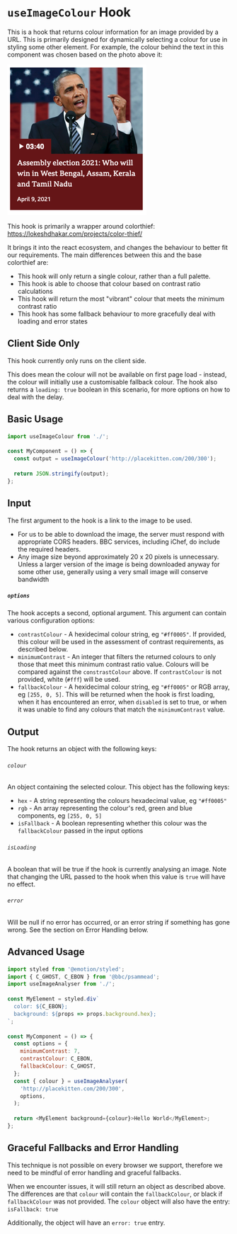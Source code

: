 # `useImageColour` Hook

This is a hook that returns colour information for an image provided by a URL. This is primarily designed for dynamically selecting a colour for use in styling some other element. For example, the colour behind the text in this component was chosen based on the photo above it:

![Screenshot](./screenshot.png)

This hook is primarily a wrapper around colorthief: https://lokeshdhakar.com/projects/color-thief/

It brings it into the react ecosystem, and changes the behaviour to better fit our requirements. The main differences between this and the base colorthief are:

- This hook will only return a single colour, rather than a full palette.
- This hook is able to choose that colour based on contrast ratio calculations
- This hook will return the most "vibrant" colour that meets the minimum contrast ratio
- This hook has some fallback behaviour to more gracefully deal with loading and error states

## Client Side Only

This hook currently only runs on the client side.

This does mean the colour will not be available on first page load - instead, the colour will initially use a customisable fallback colour. The hook also returns a `loading: true` boolean in this scenario, for more options on how to deal with the delay.

## Basic Usage

```javascript
import useImageColour from './';

const MyComponent = () => {
  const output = useImageColour('http://placekitten.com/200/300');

  return JSON.stringify(output);
};
```

## Input

The first argument to the hook is a link to the image to be used.

- For us to be able to download the image, the server must respond with appropriate CORS headers. BBC services, including iChef, do include the required headers.
- Any image size beyond approximately 20 x 20 pixels is unnecessary. Unless a larger version of the image is being downloaded anyway for some other use, generally using a very small image will conserve bandwidth

##### `options`

The hook accepts a second, optional argument. This argument can contain various configuration options:

- `contrastColour` - A hexidecimal colour string, eg `"#ff0005"`. If provided, this colour will be used in the assessment of contrast requirements, as described below.
- `minimumContrast` - An integer that filters the returned colours to only those that meet this minimum contrast ratio value. Colours will be compared against the `constrastColour` above. If `contrastColour` is not provided, white (`#fff`) will be used.
- `fallbackColour` - A hexidecimal colour string, eg `"#ff0005"` or RGB array, eg `[255, 0, 5]`. This will be returned when the hook is first loading, when it has encountered an error, when `disabled` is set to true, or when it was unable to find any colours that match the `minimumContrast` value.

## Output

The hook returns an object with the following keys:

###### `colour`

An object containing the selected colour. This object has the following keys:

- `hex` - A string representing the colours hexadecimal value, eg `"#ff0005"`
- `rgb` - An array representing the colour's red, green and blue components, eg `[255, 0, 5]`
- `isFallback` - A boolean representing whether this colour was the `fallbackColour` passed in the input options

###### `isLoading`

A boolean that will be true if the hook is currently analysing an image. Note that changing the URL passed to the hook when this value is `true` will have no effect.

###### `error`

Will be null if no error has occurred, or an error string if something has gone wrong. See the section on Error Handling below.

## Advanced Usage

```javascript
import styled from '@emotion/styled';
import { C_GHOST, C_EBON } from '@bbc/psammead';
import useImageAnalyser from './';

const MyElement = styled.div`
  color: ${C_EBON};
  background: ${props => props.background.hex};
`;

const MyComponent = () => {
  const options = {
    minimumContrast: 7,
    contrastColour: C_EBON,
    fallbackColour: C_GHOST,
  };
  const { colour } = useImageAnalyser(
    'http://placekitten.com/200/300',
    options,
  );

  return <MyElement background={colour}>Hello World</MyElement>;
};
```

## Graceful Fallbacks and Error Handling

This technique is not possible on every browser we support, therefore we need to be mindful of error handling and graceful fallbacks.

When we encounter issues, it will still return an object as described above. The differences are that `colour` will contain the `fallbackColour`, or black if `fallbackColour` was not provided. The `colour` object will also have the entry: `isFallback: true`

Additionally, the object will have an `error: true` entry.

